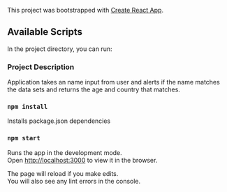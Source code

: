 This project was bootstrapped with [Create React App](https://github.com/facebook/create-react-app).

## Available Scripts

In the project directory, you can run:
### Project Description
Application takes an name input from user and alerts if the name matches the data sets and returns the age and country that matches.


### `npm install`
Installs package.json dependencies

### `npm start`

Runs the app in the development mode.<br />
Open [http://localhost:3000](http://localhost:3000) to view it in the browser.

The page will reload if you make edits.<br />
You will also see any lint errors in the console.


